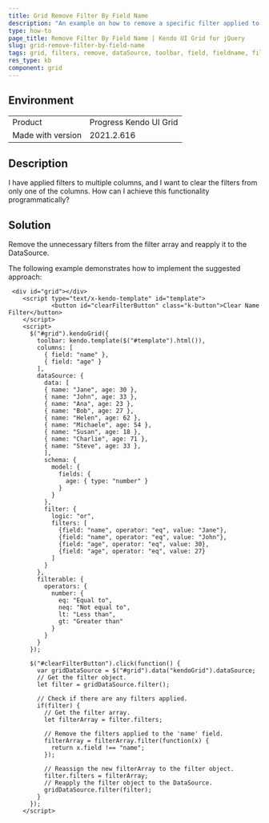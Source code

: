 ```yaml
---
title: Grid Remove Filter By Field Name
description: "An example on how to remove a specific filter applied to the DataSource of Kendo UI Grid."
type: how-to
page_title: Remove Filter By Field Name | Kendo UI Grid for jQuery
slug: grid-remove-filter-by-field-name
tags: grid, filters, remove, dataSource, toolbar, field, fieldname, filter
res_type: kb
component: grid
---
```


## Environment

<table>
 <tr>
  <td>Product</td>
  <td>Progress Kendo UI Grid</td>
 </tr>
 <tr>
  <td>Made with version</td>
  <td>2021.2.616</td>
 </tr>
</table>


## Description

I have applied filters to multiple columns, and I want to clear the filters from only one of the columns. How can I achieve this functionality programmatically?

## Solution

Remove the unnecessary filters from the filter array and reapply it to the DataSource.

The following example demonstrates how to implement the suggested approach:

```dojo
 <div id="grid"></div>
    <script type="text/x-kendo-template" id="template">
            <button id="clearFilterButton" class="k-button">Clear Name Filter</button>
    </script>
    <script>
      $("#grid").kendoGrid({
        toolbar: kendo.template($("#template").html()),
        columns: [
          { field: "name" },
          { field: "age" }
        ],
        dataSource: {
          data: [
          { name: "Jane", age: 30 }, 
          { name: "John", age: 33 },
          { name: "Ana", age: 23 },
          { name: "Bob", age: 27 },
          { name: "Helen", age: 62 },
          { name: "Michaele", age: 54 },
          { name: "Susan", age: 18 },
          { name: "Charlie", age: 71 },
          { name: "Steve", age: 33 },
          ],
          schema: {
            model: {
              fields: {
                age: { type: "number" }
              }
            }
          },
          filter: {
            logic: "or",
            filters: [
              {field: "name", operator: "eq", value: "Jane"},
              {field: "name", operator: "eq", value: "John"},
              {field: "age", operator: "eq", value: 30},
              {field: "age", operator: "eq", value: 27}
            ]
          }
        },
        filterable: {
          operators: {
            number: {
              eq: "Equal to",
              neq: "Not equal to",
              lt: "Less than",
              gt: "Greater than"
            }
          }
        }
      });

      $("#clearFilterButton").click(function() {
        var gridDataSource = $("#grid").data("kendoGrid").dataSource;
        // Get the filter object.
        let filter = gridDataSource.filter();
        
        // Check if there are any filters applied.
        if(filter) {
          // Get the filter array.
          let filterArray = filter.filters;
          
          // Remove the filters applied to the 'name' field.
          filterArray = filterArray.filter(function(x) {
            return x.field !== "name";
          });
          
          // Reassign the new filterArray to the filter object.
          filter.filters = filterArray;
          // Reapply the filter object to the DataSource.
          gridDataSource.filter(filter);
        }
      });
    </script>
```
